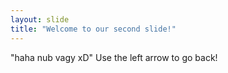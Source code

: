 ```yaml
---
layout: slide
title: "Welcome to our second slide!"
---
```

"haha nub vagy xD"
Use the left arrow to go back!
